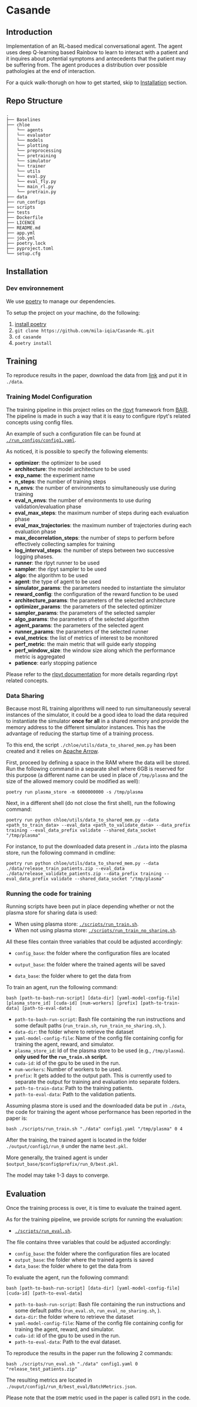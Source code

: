# Casande

## Introduction

Implementation of an RL-based medical conversational agent. The agent uses deep Q-learning based Rainbow to learn to interact with a patient and it inquires about potential symptoms and antecedents that the patient may be suffering from. The agent produces a distribution over possible pathologies at the end of interaction.


For a quick walk-thorugh on how to get started, skip to [Installation](#installation) section.


## Repo Structure
```
.
├── Baselines
├── chloe
│   └── agents
│   └── evaluator
│   └── models
│   └── plotting
│   └── preprocessing
│   └── pretraining
│   └── simulator
│   └── trainer
│   └── utils
│   └── eval.py
│   └── eval_fly.py
│   └── main_rl.py
│   └── pretrain.py
├── data
├── run_configs
├── scripts
├── tests
├── Dockerfile
├── LICENCE
├── README.md
├── app.yml
├── job.yml
├── poetry.lock
├── pyproject.toml
└── setup.cfg
```

## Installation

### Dev environnement
We use [poetry](https://github.com/python-poetry/poetry) to manage our dependencies.

To setup the project on your machine, do the following:

1. [install poetry](https://github.com/python-poetry/poetry#installation)
2. `git clone https://github.com/mila-iqia/Casande-RL.git`
3. `cd casande` 
4. `poetry install`


## Training

To reproduce results in the paper, download the data from [link](https://figshare.com/articles/dataset/DDXPlus_Dataset/20043374) and put it in `./data`.

### Training Model Configuration

The training pipeline in this project relies on the [rlpyt](https://rlpyt.readthedocs.io/en/latest/index.html) framework from [BAIR](https://bair.berkeley.edu/blog/2019/09/24/rlpyt/). The pipeline is made in such a way that it is easy to configure rlpyt's related concepts using config files. 

An example of such a configuration file can be found at [`./run_configs/config1.yaml`](run_configs/config1.yaml).

As noticed, it is possible to specify the following elements:
   - **optimizer**: the optimizer to be used
   - **architecture**: the model architecture to be used
   - **exp_name**: the experiment name
   - **n_steps**: the number of training steps
   - **n_envs**: the number of environments to simultaneously use during training
   - **eval_n_envs**: the number of environments to use during validation/evaluation phase
   - **eval_max_steps**: the maximum number of steps during each evaluation phase
   - **eval_max_trajectories**: the maximum number of trajectories during each evaluation phase
   - **max_decorrelation_steps**: the number of steps to perform before effectively collecting samples for training
   - **log_interval_steps**: the number of steps between two successive logging phases.
   - **runner**: the rlpyt runner to be used
   - **sampler**: the rlpyt sampler to be used
   - **algo**: the algorithm to be used
   - **agent**: the type of agent to be used
   - **simulator_params**: the parameters needed to instantiate the simulator
   - **reward_config**: the configuration of the reward function to be used
   - **architecture_params**: the parameters of the selected architecture
   - **optimizer_params**: the parameters of the selected optimizer
   - **sampler_params**: the parameters of the selected sampler
   - **algo_params**: the parameters of the selected algorithm
   - **agent_params**: the parameters of the selected agent
   - **runner_params**: the parameters of the selected runner
   - **eval_metrics**: the list of metrics of interest to be monitored
   - **perf_metric**: the main metric that will guide early stopping
   - **perf_window_size**: the window size along which the performance metric is aggregated
   - **patience**: early stopping patience

Please refer to the [rlpyt documentation](https://rlpyt.readthedocs.io/en/latest/index.html) for more details regarding rlpyt related concepts.


### Data Sharing
Because most RL training algorithms will need to run simultaneously several instances of the simulator, it could be a good idea to load the data required to instantiate the simulator **once for all** in a shared memory and provide the memory address to the different simulator instances. This has the advantage of reducing the startup time of a training process.

To this end, the script `./chloe/utils/data_to_shared_mem.py` has been created and it relies on [Apache Arrow](https://arrow.apache.org/docs/python/).

First, proceed by defining a space in the RAM where the data will be stored. Run the following command in a separate shell where 6GB is reserved for this purpose (a different name can be used in place of `/tmp/plasma` and the size of the allowed memory could be modified as well):
```
poetry run plasma_store -m 6000000000 -s /tmp/plasma
```

Next, in a different shell (do not close the first shell), run the following command:
```
poetry run python chloe/utils/data_to_shared_mem.py --data <path_to_train_data> --eval_data <path_to_validate_data> --data_prefix training --eval_data_prefix validate --shared_data_socket "/tmp/plasma" 
```
For instance, to put the downloaded data  present in `./data` into the plasma store, run the following command in cmdline:
```
poetry run python chloe/utils/data_to_shared_mem.py --data ./data/release_train_patients.zip --eval_data ./data/release_validate_patients.zip --data_prefix training --eval_data_prefix validate --shared_data_socket "/tmp/plasma" 
```

### Running the code for training

Running scripts have been put in place depending whether or not the plasma store for sharing data is used:
   - When using plasma store: [`./scripts/run_train.sh`](scripts/run_train.sh).
   - When not using plasma store: [`./scripts/run_train_no_sharing.sh`](scripts/run_train_no_sharing.sh).

All these files contain three variables that could be adjusted accordingly:
   - `config_base`: the folder where the configuration files are located
   - `output_base`: the folder where the trained agents will be saved

   - `data_base`: the folder where to get the data from

To train an agent, run the following command:
```
bash [path-to-bash-run-script] [data-dir] [yaml-model-config-file] [plasma_store_id] [cuda-id] [num-workers] [prefix] [path-to-train-data] [path-to-eval-data]
```
- `path-to-bash-run-script`: Bash file containing the run instructions and some default paths (`run_train.sh`, `run_train_no_sharing.sh`, ).
- `data-dir`: the folder where to retrieve the dataset
- `yaml-model-config-file`: Name of the config file containing config for training the agent, reward, and simulator.
- `plasma_store_id`: Id of the plasma store to be used (e.g., `/tmp/plasma`). **only used for the `run_train.sh` script.**
- `cuda-id`: id of the gpu to be used in the run.
- `num-workers`: Number of workers to be used.
- `prefix`: It gets added to the output path. This is currently used to separate the output for training and evaluation into separate folders.
- `path-to-train-data`: Path to the training patients. 
- `path-to-eval-data`: Path to the validation patients.


Assuming plasma store is used and the downloaded data be put in `./data`, the code for training the agent whose performance has been reported in the paper is:

```
bash ./scripts/run_train.sh "./data" config1.yaml "/tmp/plasma" 0 4
```

After the training, the trained agent is located in the folder `./output/config1/run_0` under the name `best.pkl`.

More generally, the trained agent is under `$output_base/$config$prefix/run_0/best.pkl`.


The model may take 1-3 days to converge.

## Evaluation

Once the training process is over, it is time to evaluate the trained agent.

As for the training pipeline, we provide scripts for running the evaluation:
   - [`./scripts/run_eval.sh`](scripts/run_eval.sh).


The file contains three variables that could be adjusted accordingly:
   - `config_base`: the folder where the configuration files are located
   - `output_base`: the folder where the trained agents is saved
   - `data_base`: the folder where to get the data from

To evaluate the agent, run the following command:
```
bash [path-to-bash-run-script] [data-dir] [yaml-model-config-file] [cuda-id] [path-to-eval-data]
```

- `path-to-bash-run-script`: Bash file containing the run instructions and some default paths (`run_eval.sh`, `run_eval_no_sharing.sh`, ).
- `data-dir`: the folder where to retrieve the dataset
- `yaml-model-config-file`: Name of the config file containing config for training the agent, reward, and simulator.
- `cuda-id`: id of the gpu to be used in the run.
- `path-to-eval-data`: Path to the eval dataset.



To reproduce the results in the paper run the following 2 commands:

```
bash ./scripts/run_eval.sh "./data" config1.yaml 0  "release_test_patients.zip"
```

The resulting metrics are located in `./ouput/config1/run_0/best_eval/BatchMetrics.json`.

Please note that the `DSHM` metric used in the paper is called `DSF1` in the code.
